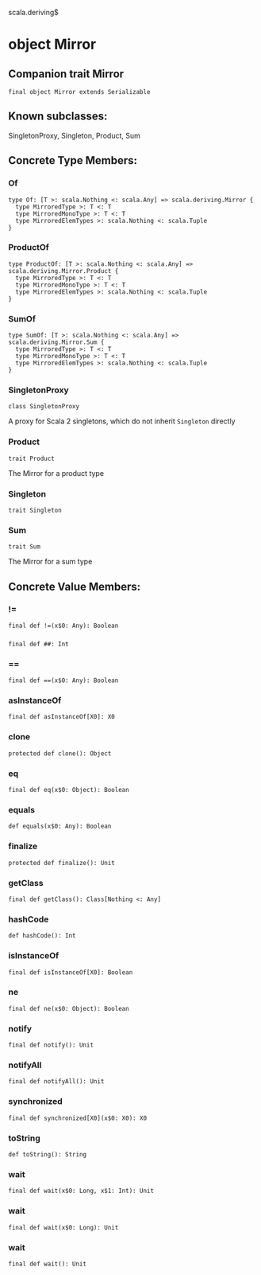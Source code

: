 scala.deriving$
# object Mirror

## Companion trait Mirror

<pre><code class="language-scala" >final object Mirror extends Serializable</pre></code>
## Known subclasses:
SingletonProxy, Singleton, Product, Sum
## Concrete Type Members:
### Of
<pre><code class="language-scala" >type Of: [T >: scala.Nothing <: scala.Any] => scala.deriving.Mirror {
  type MirroredType >: T <: T
  type MirroredMonoType >: T <: T
  type MirroredElemTypes >: scala.Nothing <: scala.Tuple
}</pre></code>

### ProductOf
<pre><code class="language-scala" >type ProductOf: [T >: scala.Nothing <: scala.Any] => scala.deriving.Mirror.Product {
  type MirroredType >: T <: T
  type MirroredMonoType >: T <: T
  type MirroredElemTypes >: scala.Nothing <: scala.Tuple
}</pre></code>

### SumOf
<pre><code class="language-scala" >type SumOf: [T >: scala.Nothing <: scala.Any] => scala.deriving.Mirror.Sum {
  type MirroredType >: T <: T
  type MirroredMonoType >: T <: T
  type MirroredElemTypes >: scala.Nothing <: scala.Tuple
}</pre></code>

### SingletonProxy
<pre><code class="language-scala" >class SingletonProxy</pre></code>
A proxy for Scala 2 singletons, which do not inherit `Singleton` directly

### Product
<pre><code class="language-scala" >trait Product</pre></code>
The Mirror for a product type

### Singleton
<pre><code class="language-scala" >trait Singleton</pre></code>
### Sum
<pre><code class="language-scala" >trait Sum</pre></code>
The Mirror for a sum type

## Concrete Value Members:
### !=
<pre><code class="language-scala" >final def !=(x$0: Any): Boolean</pre></code>

### ##
<pre><code class="language-scala" >final def ##: Int</pre></code>

### ==
<pre><code class="language-scala" >final def ==(x$0: Any): Boolean</pre></code>

### asInstanceOf
<pre><code class="language-scala" >final def asInstanceOf[X0]: X0</pre></code>

### clone
<pre><code class="language-scala" >protected def clone(): Object</pre></code>

### eq
<pre><code class="language-scala" >final def eq(x$0: Object): Boolean</pre></code>

### equals
<pre><code class="language-scala" >def equals(x$0: Any): Boolean</pre></code>

### finalize
<pre><code class="language-scala" >protected def finalize(): Unit</pre></code>

### getClass
<pre><code class="language-scala" >final def getClass(): Class[Nothing <: Any]</pre></code>

### hashCode
<pre><code class="language-scala" >def hashCode(): Int</pre></code>

### isInstanceOf
<pre><code class="language-scala" >final def isInstanceOf[X0]: Boolean</pre></code>

### ne
<pre><code class="language-scala" >final def ne(x$0: Object): Boolean</pre></code>

### notify
<pre><code class="language-scala" >final def notify(): Unit</pre></code>

### notifyAll
<pre><code class="language-scala" >final def notifyAll(): Unit</pre></code>

### synchronized
<pre><code class="language-scala" >final def synchronized[X0](x$0: X0): X0</pre></code>

### toString
<pre><code class="language-scala" >def toString(): String</pre></code>

### wait
<pre><code class="language-scala" >final def wait(x$0: Long, x$1: Int): Unit</pre></code>

### wait
<pre><code class="language-scala" >final def wait(x$0: Long): Unit</pre></code>

### wait
<pre><code class="language-scala" >final def wait(): Unit</pre></code>

